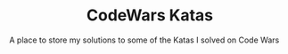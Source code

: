 # <center>CodeWars Katas</center>

A place to store my solutions to some of the Katas I solved on Code Wars
